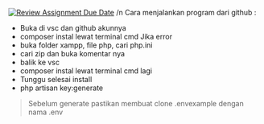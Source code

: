 [![Review Assignment Due Date](https://classroom.github.com/assets/deadline-readme-button-24ddc0f5d75046c5622901739e7c5dd533143b0c8e959d652212380cedb1ea36.svg)](https://classroom.github.com/a/bOnVcDng) /n
Cara menjalankan program dari github :
- Buka di vsc dan github akunnya
- composer instal lewat terminal cmd
Jika error
- buka folder xampp, file php, cari php.ini
- cari zip dan buka komentar nya
- balik ke vsc 
- composer instal lewat terminal cmd lagi
- Tunggu selesai install
- php artisan key:generate
> Sebelum generate pastikan membuat clone .envexample dengan nama .env
